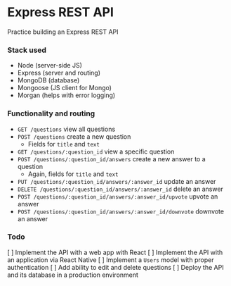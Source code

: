# Express REST API

Practice building an Express REST API

### Stack used
* Node (server-side JS)
* Express (server and routing)
* MongoDB (database)
* Mongoose (JS client for Mongo)
* Morgan (helps with error logging)

### Functionality and routing
* `GET /questions` view all questions
* `POST /questions` create a new question
  * Fields for `title` and `text`
* `GET /questions/:question_id` view a specific question
* `POST /questions/:question_id/answers` create a new answer to a question
  * Again, fields for `title` and `text`
* `PUT /questions/:question_id/answers/:answer_id` update an answer
* `DELETE /questions/:question_id/answers/:answer_id` delete an answer
* `POST /questions/:question_id/answers/:answer_id/upvote` upvote an answer
* `POST /questions/:question_id/answers/:answer_id/downvote` downvote an answer

### Todo
[ ] Implement the API with a web app with React
[ ] Implement the API with an application via React Native
[ ] Implement a `Users` model with proper authentication
[ ] Add ability to edit and delete questions
[ ] Deploy the API and its database in a production environment
